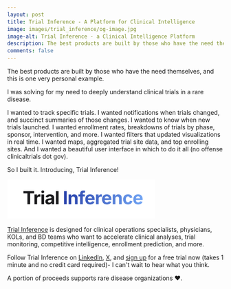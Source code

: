 ```yaml
---
layout: post
title: Trial Inference - A Platform for Clinical Intelligence
image: images/trial_inference/og-image.jpg
image-alt: Trial Inference - a Clinical Intelligence Platform
description: The best products are built by those who have the need themselves, and this is one very personal example. Introducing a platform for clinical intelligence - Trial Inference.
comments: false
---
```


The best products are built by those who have the need themselves, and this is one very personal example.

I was solving for my need to deeply understand clinical trials in a rare disease.

I wanted to track specific trials. I wanted notifications when trials changed, and succinct summaries of those changes. I wanted to know when new trials launched. I wanted enrollment rates, breakdowns of trials by phase, sponsor, intervention, and more. I wanted filters that updated visualizations in real time. I wanted maps, aggregated trial site data, and top enrolling sites. And I wanted a beautiful user interface in which to do it all (no offense clinicaltrials dot gov).

So I built it. Introducing, Trial Inference!

<a href="https://www.trialinference.com/?utm_source=dc_blog"><img src="/images/trial_inference/trial-inference-logo.png" width="344" height="91" alt="Trial Inference Logo" class="centered_img" /></a>

<a href="https://www.trialinference.com/?utm_source=dc_blog">Trial Inference</a> is designed for clinical operations specialists, physicians, KOLs, and BD teams who want to accelerate clinical analyses, trial monitoring, competitive intelligence, enrollment prediction, and more.

Follow Trial Inference on <a href="https://www.linkedin.com/company/trial-inference/" target="_blank">LinkedIn</a>, <a href="https://x.com/trialinference" target="_blank">X</a>, and <a href="https://www.trialinference.com/signup?utm_source=dc_blog">sign up</a> for a free trial now (takes 1 minute and no credit card required)- I can't wait to hear what you think.

A portion of proceeds supports rare disease organizations ❤️.
